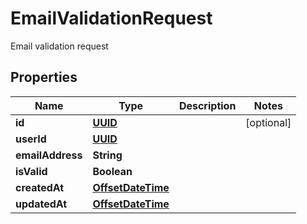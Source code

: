 

# EmailValidationRequest

Email validation request
## Properties

Name | Type | Description | Notes
------------ | ------------- | ------------- | -------------
**id** | [**UUID**](UUID) |  |  [optional]
**userId** | [**UUID**](UUID) |  | 
**emailAddress** | **String** |  | 
**isValid** | **Boolean** |  | 
**createdAt** | [**OffsetDateTime**](OffsetDateTime) |  | 
**updatedAt** | [**OffsetDateTime**](OffsetDateTime) |  | 



